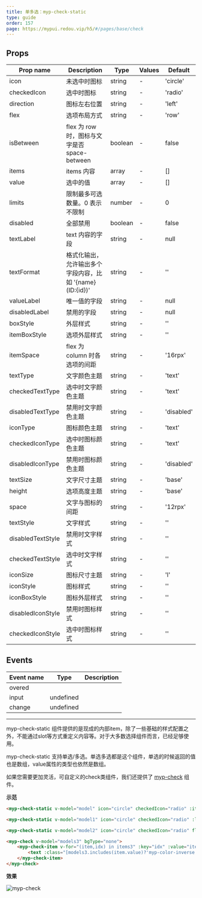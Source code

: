 ```yaml
---
title: 单多选：myp-check-static
type: guide
order: 157
page: https://mypui.redou.vip/h5/#/pages/base/check
---
```


## Props

| Prop name         | Description                                               | Type    | Values | Default    |
| ----------------- | --------------------------------------------------------- | ------- | ------ | ---------- |
| icon              | 未选中时图标                                              | string  | -      | 'circle'   |
| checkedIcon       | 选中时图标                                                | string  | -      | 'radio'    |
| direction         | 图标左右位置                                              | string  | -      | 'left'     |
| flex              | 选项布局方式                                              | string  | -      | 'row'      |
| isBetween         | flex 为 row 时，图标与文字是否 space-between              | boolean | -      | false      |
| items             | items 内容                                                | array   | -      | []         |
| value             | 选中的值                                                  | array   | -      | []         |
| limits            | 限制最多可选数量。0 表示不限制                            | number  | -      | 0          |
| disabled          | 全部禁用                                                  | boolean | -      | false      |
| textLabel         | text 内容的字段                                           | string  | -      | null       |
| textFormat        | 格式化输出，允许输出多个字段内容，比如 '{name} (ID:{id})' | string  | -      | ''         |
| valueLabel        | 唯一值的字段                                              | string  | -      | null       |
| disabledLabel     | 禁用的字段                                                | string  | -      | null       |
| boxStyle          | 外层样式                                                  | string  | -      | ''         |
| itemBoxStyle      | 选项外层样式                                              | string  | -      | ''         |
| itemSpace         | flex 为 column 时各选项的间距                             | string  | -      | '16rpx'    |
| textType          | 文字颜色主题                                              | string  | -      | 'text'     |
| checkedTextType   | 选中时文字颜色主题                                        | string  | -      | 'text'     |
| disabledTextType  | 禁用时文字颜色主题                                        | string  | -      | 'disabled' |
| iconType          | 图标颜色主题                                              | string  | -      | 'text'     |
| checkedIconType   | 选中时图标颜色主题                                        | string  | -      | 'text'     |
| disabledIconType  | 禁用时图标颜色主题                                        | string  | -      | 'disabled' |
| textSize          | 文字尺寸主题                                              | string  | -      | 'base'     |
| height            | 选项高度主题                                              | string  | -      | 'base'     |
| space             | 文字与图标的间距                                          | string  | -      | '12rpx'    |
| textStyle         | 文字样式                                                  | string  | -      | ''         |
| disabledTextStyle | 禁用时文字样式                                            | string  | -      | ''         |
| checkedTextStyle  | 选中时文字样式                                            | string  | -      | ''         |
| iconSize          | 图标尺寸主题                                              | string  | -      | 'l'        |
| iconStyle         | 图标样式                                                  | string  | -      | ''         |
| iconBoxStyle      | 图标外层样式                                              | string  | -      | ''         |
| disabledIconStyle | 禁用时图标样式                                            | string  | -      | ''         |
| checkedIconStyle  | 选中时图标样式                                            | string  | -      | ''         |

## Events

| Event name | Type      | Description |
| ---------- | --------- | ----------- |
| overed     |           |
| input      | undefined |
| change     | undefined |

---

myp-check-static 组件提供的是现成的内部item，除了一些基础的样式配置之外，不能通过slot等方式重定义内容等。对于大多数选择组件而言，已经足够使用。

myp-check-static 支持单选/多选。单选多选都是这个组件，单选的时候返回的值也是数组，value属性的类型也依然是数组。

如果您需要更加灵活，可自定义的check类组件，我们还提供了 [myp-check](/guide/myp-check.html) 组件。

**示范**

```html
<myp-check-static v-model="model" icon="circle" checkedIcon="radio" :items="items1" direction="right" :isBetween="true" itemBoxStyle="background-color:#F5F7F9;padding-left:32rpx;padding-right:32rpx;" boxStyle="border-radius:16rpx;overflow:hidden;"></myp-check-static>

<myp-check-static v-model="model1" icon="circle" checkedIcon="radio" :limits="3" :items="items1" direction="right" :isBetween="true" itemBoxStyle="border-bottom-width:1px;border-bottom-color:#F5F7F9;" @overed="toOveredHint"></myp-check-static>

<myp-check-static v-model="model2" icon="circle" checkedIcon="radio" flex="column" :limits="2" :items="items2" textLabel="title" valueLabel="value" disabledLabel="disabled" itemSpace="16rpx"></myp-check-static>

<myp-check v-model="models3" bgType="none">
	<myp-check-item v-for="(item,idx) in items3" :key="idx" :value="item.value" :disabled="item.disabled" :border="models3.includes(item.value)?'all-primary':'all'" :bgType="models3.includes(item.value)?'primary':'inverse'" boxStyle="flex-direction:row;justify-content:center;align-items:center;height:80rpx;margin-bottom:16rpx;border-radius:16rpx;">
		<text :class="[models3.includes(item.value)?'myp-color-inverse':'myp-color-text', 'myp-size-base']">{{item.title}}</text>
	</myp-check-item>
</myp-check>
```

**效果**

![myp-check](/images/check.jpeg)
